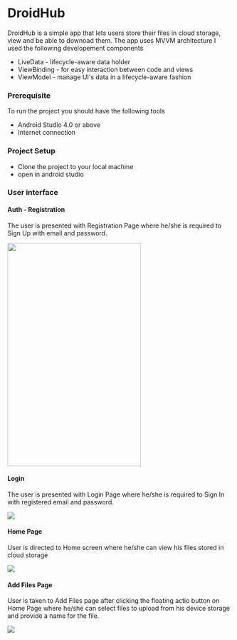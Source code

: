 # DroidHub

DroidHub is a simple app that lets users store their files in cloud storage, view and be able to downoad them.
The app uses MVVM architecture
I used the following developement components
* LiveData - lifecycle-aware data holder
* ViewBinding - for easy interaction between code and views
* ViewModel - manage UI's data in a lifecycle-aware fashion

### Prerequisite
To run the project you should have the following tools
* Android Studio 4.0 or above
* Internet connection

### Project Setup
* Clone the project to your local machine
* open in android studio 

### User interface
#### Auth - Registration
The user is presented with Registration Page where he/she is required to Sign Up with email and password.

<img src="screenshots/register.png" width="300px" height="500px"/>


#### Login
The user is presented with Login Page where he/she is required to Sign In with registered email and password.

<img src="screenshots/login.png" />


#### Home Page
User is directed to Home screen where he/she can view his files stored in cloud storage

<img src="screenshots/home.png" />


#### Add Files Page
User is taken to Add Files page after clicking the floating actio button on Home Page where he/she can select files to upload from his device storage and provide a name for the file. 

<img src="screenshots/add_file.png" />
